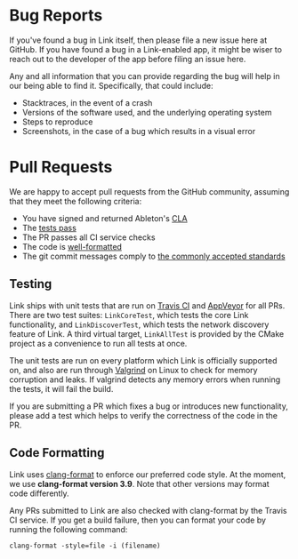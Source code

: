Bug Reports
===========

If you've found a bug in Link itself, then please file a new issue here at GitHub. If you
have found a bug in a Link-enabled app, it might be wiser to reach out to the developer of
the app before filing an issue here.

Any and all information that you can provide regarding the bug will help in our being able
to find it. Specifically, that could include:

 - Stacktraces, in the event of a crash
 - Versions of the software used, and the underlying operating system
 - Steps to reproduce
 - Screenshots, in the case of a bug which results in a visual error


Pull Requests
=============

We are happy to accept pull requests from the GitHub community, assuming that they meet
the following criteria:

 - You have signed and returned Ableton's [CLA][cla]
 - The [tests pass](#testing)
 - The PR passes all CI service checks
 - The code is [well-formatted](#code-formatting)
 - The git commit messages comply to [the commonly accepted standards][git-commit-msgs]

Testing
-------

Link ships with unit tests that are run on [Travis CI][travis] and [AppVeyor][appveyor] for
all PRs. There are two test suites: `LinkCoreTest`, which tests the core Link
functionality, and `LinkDiscoverTest`, which tests the network discovery feature of Link.
A third virtual target, `LinkAllTest` is provided by the CMake project as a convenience
to run all tests at once.

The unit tests are run on every platform which Link is officially supported on, and also
are run through [Valgrind][valgrind] on Linux to check for memory corruption and leaks. If
valgrind detects any memory errors when running the tests, it will fail the build.

If you are submitting a PR which fixes a bug or introduces new functionality, please add a
test which helps to verify the correctness of the code in the PR.

Code Formatting
---------------

Link uses [clang-format][clang-format] to enforce our preferred code style. At the moment,
we use **clang-format version 3.9**. Note that other versions may format code differently.

Any PRs submitted to Link are also checked with clang-format by the Travis CI service. If
you get a build failure, then you can format your code by running the following command:

```
clang-format -style=file -i (filename)
```

[cla]: http://ableton.github.io/cla/
[git-commit-msgs]: http://tbaggery.com/2008/04/19/a-note-about-git-commit-messages.html
[clang-format]: http://llvm.org/builds
[valgrind]: http://valgrind.org
[travis]: http://travis-ci.com
[appveyor]: http://appveyor.com
